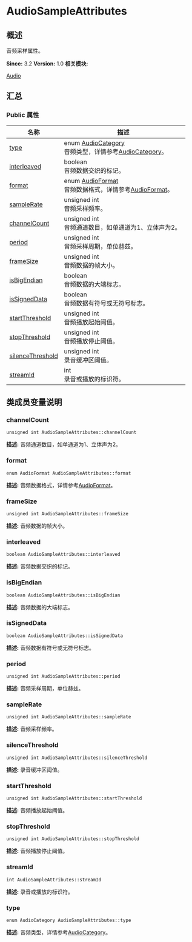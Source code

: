 # AudioSampleAttributes


## 概述

音频采样属性。

**Since:**
3.2
**Version:**
1.0
**相关模块:**

[Audio](_audio.md)


## 汇总


### Public 属性

  | 名称 | 描述 | 
| -------- | -------- |
| [type](#type) | enum&nbsp;[AudioCategory](_audio.md#audiocategory)<br/>音频类型，详情参考[AudioCategory](_audio.md#audiocategory)。&nbsp; | 
| [interleaved](#interleaved) | boolean<br/>音频数据交织的标记。&nbsp; | 
| [format](#format) | enum&nbsp;[AudioFormat](_audio.md#audioformat)<br/>音频数据格式，详情参考[AudioFormat](_audio.md#audioformat)。&nbsp; | 
| [sampleRate](#samplerate) | unsigned&nbsp;int<br/>音频采样频率。&nbsp; | 
| [channelCount](#channelcount) | unsigned&nbsp;int<br/>音频通道数目，如单通道为1、立体声为2。&nbsp; | 
| [period](#period) | unsigned&nbsp;int<br/>音频采样周期，单位赫兹。&nbsp; | 
| [frameSize](#framesize) | unsigned&nbsp;int<br/>音频数据的帧大小。&nbsp; | 
| [isBigEndian](#isbigendian) | boolean<br/>音频数据的大端标志。&nbsp; | 
| [isSignedData](#issigneddata) | boolean<br/>音频数据有符号或无符号标志。&nbsp; | 
| [startThreshold](#startthreshold) | unsigned&nbsp;int<br/>音频播放起始阈值。&nbsp; | 
| [stopThreshold](#stopthreshold) | unsigned&nbsp;int<br/>音频播放停止阈值。&nbsp; | 
| [silenceThreshold](#silencethreshold) | unsigned&nbsp;int<br/>录音缓冲区阈值。&nbsp; | 
| [streamId](#streamid) | int<br/>录音或播放的标识符。&nbsp; | 


## 类成员变量说明


### channelCount

  
```
unsigned int AudioSampleAttributes::channelCount
```
**描述:**
音频通道数目，如单通道为1、立体声为2。


### format

  
```
enum AudioFormat AudioSampleAttributes::format
```
**描述:**
音频数据格式，详情参考[AudioFormat](_audio.md#audioformat)。


### frameSize

  
```
unsigned int AudioSampleAttributes::frameSize
```
**描述:**
音频数据的帧大小。


### interleaved

  
```
boolean AudioSampleAttributes::interleaved
```
**描述:**
音频数据交织的标记。


### isBigEndian

  
```
boolean AudioSampleAttributes::isBigEndian
```
**描述:**
音频数据的大端标志。


### isSignedData

  
```
boolean AudioSampleAttributes::isSignedData
```
**描述:**
音频数据有符号或无符号标志。


### period

  
```
unsigned int AudioSampleAttributes::period
```
**描述:**
音频采样周期，单位赫兹。


### sampleRate

  
```
unsigned int AudioSampleAttributes::sampleRate
```
**描述:**
音频采样频率。


### silenceThreshold

  
```
unsigned int AudioSampleAttributes::silenceThreshold
```
**描述:**
录音缓冲区阈值。


### startThreshold

  
```
unsigned int AudioSampleAttributes::startThreshold
```
**描述:**
音频播放起始阈值。


### stopThreshold

  
```
unsigned int AudioSampleAttributes::stopThreshold
```
**描述:**
音频播放停止阈值。


### streamId

  
```
int AudioSampleAttributes::streamId
```
**描述:**
录音或播放的标识符。


### type

  
```
enum AudioCategory AudioSampleAttributes::type
```
**描述:**
音频类型，详情参考[AudioCategory](_audio.md#audiocategory)。
